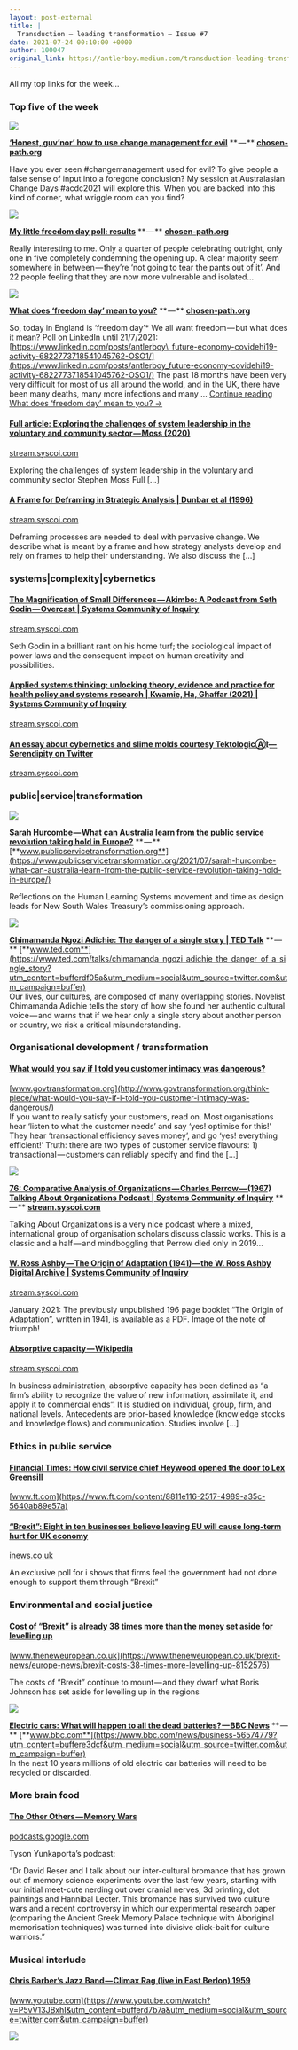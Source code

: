```yaml
---
layout: post-external
title: |
  Transduction — leading transformation — Issue #7
date: 2021-07-24 00:10:00 +0000
author: 100047
original_link: https://antlerboy.medium.com/transduction-leading-transformation-issue-7-9565dc44d1b5?source=rss-97852f5a56ae------2
---
```


All my top links for the week…

### Top five of the week

![](https://cdn-images-1.medium.com/proxy/0*925HtuoogZd6dBRE)

[**‘Honest, guv’nor’ how to use change management for evil**](https://chosen-path.org/2021/07/21/honest-guvnor-how-to-use-change-management-for-evil/?utm_campaign=Transduction%20-%20leading%20transformation&utm_medium=email&utm_source=Revue%20newsletter) ** — ** [**chosen-path.org**](https://chosen-path.org/2021/07/21/honest-guvnor-how-to-use-change-management-for-evil/)

Have you ever seen #changemanagement used for evil? To give people a false sense of input into a foregone conclusion? My session at Australasian Change Days #acdc2021 will explore this. When you are backed into this kind of corner, what wriggle room can you find?

![](https://cdn-images-1.medium.com/proxy/0*5IaSdX6tVjDqkLSM)

[**My little freedom day poll: results**](https://chosen-path.org/2021/07/22/my-little-freedom-day-poll-results/?utm_campaign=Transduction%20-%20leading%20transformation&utm_medium=email&utm_source=Revue%20newsletter) ** — ** [**chosen-path.org**](https://chosen-path.org/2021/07/22/my-little-freedom-day-poll-results/)

Really interesting to me. Only a quarter of people celebrating outright, only one in five completely condemning the opening up. A clear majority seem somewhere in between — they’re ‘not going to tear the pants out of it’. And 22 people feeling that they are now more vulnerable and isolated…

![](https://cdn-images-1.medium.com/proxy/0*B0GL4X1fFKTAYomk)

[**What does ‘freedom day’ mean to you?**](https://chosen-path.org/2021/07/19/what-does-freedom-day-mean-to-you/?utm_campaign=Transduction%20-%20leading%20transformation&utm_medium=email&utm_source=Revue%20newsletter) ** — ** [**chosen-path.org**](https://chosen-path.org/2021/07/19/what-does-freedom-day-mean-to-you/)

So, today in England is ‘freedom day’\* We all want freedom — but what does it mean? Poll on LinkedIn until 21/7/2021: [https://www.linkedin.com/posts/antlerboy\_future-economy-covidehi19-activity-6822773718541045762-OSO1/](https://www.linkedin.com/posts/antlerboy_future-economy-covidehi19-activity-6822773718541045762-OSO1/) The past 18 months have been very very difficult for most of us all around the world, and in the UK, there have been many deaths, many more infections and many … [Continue reading What does ‘freedom day’ mean to you? →](https://chosen-path.org/2021/07/19/what-does-freedom-day-mean-to-you/)

#### [Full article: Exploring the challenges of system leadership in the voluntary and community sector — Moss (2020)](https://stream.syscoi.com/2021/07/11/full-article-exploring-the-challenges-of-system-leadership-in-the-voluntary-and-community-sector-moss-2020/?utm_campaign=Transduction%20-%20leading%20transformation&utm_medium=email&utm_source=Revue%20newsletter)

[stream.syscoi.com](https://stream.syscoi.com/2021/07/11/full-article-exploring-the-challenges-of-system-leadership-in-the-voluntary-and-community-sector-moss-2020/)

Exploring the challenges of system leadership in the voluntary and community sector Stephen Moss Full […]

#### [A Frame for Deframing in Strategic Analysis | Dunbar et al (1996)](https://stream.syscoi.com/2021/07/12/a-frame-for-deframing-in-strategic-analysis-dunbar-et-al-1996/?utm_campaign=Transduction%20-%20leading%20transformation&utm_medium=email&utm_source=Revue%20newsletter)

[stream.syscoi.com](https://stream.syscoi.com/2021/07/12/a-frame-for-deframing-in-strategic-analysis-dunbar-et-al-1996/)

Deframing processes are needed to deal with pervasive change. We describe what is meant by a frame and how strategy analysts develop and rely on frames to help their understanding. We also discuss the […]

### systems|complexity|cybernetics

#### [The Magnification of Small Differences — Akimbo: A Podcast from Seth Godin — Overcast | Systems Community of Inquiry](https://stream.syscoi.com/2021/06/20/the-magnification-of-small-differences-akimbo-a-podcast-from-seth-godin-overcast/?utm_campaign=buffer&utm_content=buffer19acb&utm_medium=social&utm_source=twitter.com)

[stream.syscoi.com](https://stream.syscoi.com/2021/06/20/the-magnification-of-small-differences-akimbo-a-podcast-from-seth-godin-overcast/?utm_content=buffer19acb&utm_medium=social&utm_source=twitter.com&utm_campaign=buffer)

Seth Godin in a brilliant rant on his home turf; the sociological impact of power laws and the consequent impact on human creativity and possibilities.

#### [Applied systems thinking: unlocking theory, evidence and practice for health policy and systems research | Kwamie, Ha, Ghaffar (2021) | Systems Community of Inquiry](https://stream.syscoi.com/2021/06/20/applied-systems-thinking-unlocking-theory-evidence-and-practice-for-health-policy-and-systems-research-kwamie-ha-ghaffar-2021/?utm_campaign=buffer&utm_content=buffer97d0f&utm_medium=social&utm_source=twitter.com)

[stream.syscoi.com](https://stream.syscoi.com/2021/06/20/applied-systems-thinking-unlocking-theory-evidence-and-practice-for-health-policy-and-systems-research-kwamie-ha-ghaffar-2021/?utm_content=buffer97d0f&utm_medium=social&utm_source=twitter.com&utm_campaign=buffer)

#### [An essay about cybernetics and slime molds courtesy TektologicⒶl҉ — Serendipity on Twitter](https://stream.syscoi.com/2021/07/10/an-essay-about-cybernetics-and-slime-molds-courtesy-tektologic%e2%93%90l%d2%89-serendipity-on-twitter/?utm_campaign=Transduction%20-%20leading%20transformation&utm_medium=email&utm_source=Revue%20newsletter)

[stream.syscoi.com](https://stream.syscoi.com/2021/07/10/an-essay-about-cybernetics-and-slime-molds-courtesy-tektologic%e2%93%90l%d2%89-serendipity-on-twitter/)

### public|service|transformation

![](https://cdn-images-1.medium.com/proxy/0*fmvlspY0UoWwvWFO)

[**Sarah Hurcombe — What can Australia learn from the public service revolution taking hold in Europe?**](https://www.publicservicetransformation.org/2021/07/sarah-hurcombe-what-can-australia-learn-from-the-public-service-revolution-taking-hold-in-europe/?utm_campaign=Transduction%20-%20leading%20transformation&utm_medium=email&utm_source=Revue%20newsletter) ** — ** [**www.publicservicetransformation.org**](https://www.publicservicetransformation.org/2021/07/sarah-hurcombe-what-can-australia-learn-from-the-public-service-revolution-taking-hold-in-europe/)

Reflections on the Human Learning Systems movement and time as design leads for New South Wales Treasury’s commissioning approach.

![](https://cdn-images-1.medium.com/proxy/0*ab9va5d5ISOAEbpJ)

[**Chimamanda Ngozi Adichie: The danger of a single story | TED Talk**](https://www.ted.com/talks/chimamanda_ngozi_adichie_the_danger_of_a_single_story?utm_campaign=buffer&utm_content=bufferdf05a&utm_medium=social&utm_source=twitter.com) ** — ** [**www.ted.com**](https://www.ted.com/talks/chimamanda_ngozi_adichie_the_danger_of_a_single_story?utm_content=bufferdf05a&utm_medium=social&utm_source=twitter.com&utm_campaign=buffer)   
 Our lives, our cultures, are composed of many overlapping stories. Novelist Chimamanda Adichie tells the story of how she found her authentic cultural voice — and warns that if we hear only a single story about another person or country, we risk a critical misunderstanding.

### Organisational development / transformation

#### [What would you say if I told you customer intimacy was dangerous?](http://www.govtransformation.org/think-piece/what-would-you-say-if-i-told-you-customer-intimacy-was-dangerous/?utm_campaign=Transduction%20-%20leading%20transformation&utm_medium=email&utm_source=Revue%20newsletter)

[www.govtransformation.org](http://www.govtransformation.org/think-piece/what-would-you-say-if-i-told-you-customer-intimacy-was-dangerous/)   
 If you want to really satisfy your customers, read on. Most organisations hear ‘listen to what the customer needs’ and say ‘yes! optimise for this!’ They hear ‘transactional efficiency saves money’, and go ‘yes! everything efficient!’ Truth: there are two types of customer service flavours: 1) transactional — customers can reliably specify and find the […]

![](https://cdn-images-1.medium.com/proxy/0*VOWq8Gbx3J70SKYR)

[**76: Comparative Analysis of Organizations — Charles Perrow — (1967) Talking About Organizations Podcast | Systems Community of Inquiry**](https://stream.syscoi.com/2021/06/20/76-comparative-analysis-of-organizations-charles-perrow-1967-talking-about-organizations-podcast/?utm_campaign=buffer&utm_content=buffer1eeab&utm_medium=social&utm_source=twitter.com) ** — ** [**stream.syscoi.com**](https://stream.syscoi.com/2021/06/20/76-comparative-analysis-of-organizations-charles-perrow-1967-talking-about-organizations-podcast/?utm_content=buffer1eeab&utm_medium=social&utm_source=twitter.com&utm_campaign=buffer)

Talking About Organizations is a very nice podcast where a mixed, international group of organisation scholars discuss classic works. This is a classic and a half — and mindboggling that Perrow died only in 2019…

#### [W. Ross Ashby — The Origin of Adaptation (1941) — the W. Ross Ashby Digital Archive | Systems Community of Inquiry](https://stream.syscoi.com/2021/05/24/w-ross-ashby-the-origin-of-adaptation-1941-the-w-ross-ashby-digital-archive/?utm_campaign=buffer&utm_content=bufferf2010&utm_medium=social&utm_source=twitter.com)

[stream.syscoi.com](https://stream.syscoi.com/2021/05/24/w-ross-ashby-the-origin-of-adaptation-1941-the-w-ross-ashby-digital-archive/?utm_content=bufferf2010&utm_medium=social&utm_source=twitter.com&utm_campaign=buffer)

January 2021: The previously unpublished 196 page booklet “The Origin of Adaptation”, written in 1941, is available as a PDF. Image of the note of triumph!

#### [Absorptive capacity — Wikipedia](https://stream.syscoi.com/2021/07/12/absorptive-capacity-wikipedia/?utm_campaign=Transduction%20-%20leading%20transformation&utm_medium=email&utm_source=Revue%20newsletter)

[stream.syscoi.com](https://stream.syscoi.com/2021/07/12/absorptive-capacity-wikipedia/)

In business administration, absorptive capacity has been defined as “a firm’s ability to recognize the value of new information, assimilate it, and apply it to commercial ends”. It is studied on individual, group, firm, and national levels. Antecedents are prior-based knowledge (knowledge stocks and knowledge flows) and communication. Studies involve […]

### Ethics in public service

#### [Financial Times: How civil service chief Heywood opened the door to Lex Greensill](https://www.ft.com/content/8811e116-2517-4989-a35c-5640ab89e57a?utm_campaign=Transduction%20-%20leading%20transformation&utm_medium=email&utm_source=Revue%20newsletter)

[www.ft.com](https://www.ft.com/content/8811e116-2517-4989-a35c-5640ab89e57a)

#### [“Brexit”: Eight in ten businesses believe leaving EU will cause long-term hurt for UK economy](https://inews.co.uk/news/business/business-brexit-eu-long-term-negative-uk-economy-blick-rothenberg-poll-1097920?utm_campaign=buffer&utm_content=buffer25013&utm_medium=social&utm_source=twitter.com)

[inews.co.uk](https://inews.co.uk/news/business/business-brexit-eu-long-term-negative-uk-economy-blick-rothenberg-poll-1097920?utm_content=buffer25013&utm_medium=social&utm_source=twitter.com&utm_campaign=buffer)

An exclusive poll for i shows that firms feel the government had not done enough to support them through “Brexit”

### Environmental and social justice

#### [Cost of “Brexit” is already 38 times more than the money set aside for levelling up](https://www.theneweuropean.co.uk/brexit-news/europe-news/brexit-costs-38-times-more-levelling-up-8152576?utm_campaign=Transduction%20-%20leading%20transformation&utm_medium=email&utm_source=Revue%20newsletter)

[www.theneweuropean.co.uk](https://www.theneweuropean.co.uk/brexit-news/europe-news/brexit-costs-38-times-more-levelling-up-8152576)

The costs of “Brexit” continue to mount — and they dwarf what Boris Johnson has set aside for levelling up in the regions

![](https://cdn-images-1.medium.com/proxy/0*mdIuyK1xwFDnuDNy)

[**Electric cars: What will happen to all the dead batteries? — BBC News**](https://www.bbc.com/news/business-56574779?utm_campaign=buffer&utm_content=buffere3dcf&utm_medium=social&utm_source=twitter.com) ** — ** [**www.bbc.com**](https://www.bbc.com/news/business-56574779?utm_content=buffere3dcf&utm_medium=social&utm_source=twitter.com&utm_campaign=buffer)   
 In the next 10 years millions of old electric car batteries will need to be recycled or discarded.

### More brain food

#### [The Other Others — Memory Wars](https://podcasts.google.com/feed/aHR0cHM6Ly9hbmNob3IuZm0vcy81MzBjZTRhYy9wb2RjYXN0L3Jzcw/episode/ZDZjMjI0YzMtYWQzYy00MjkzLThmNjQtZWQwNGRhMzU4Nzg0?sa=X&utm_campaign=buffer&utm_content=buffer67cee&utm_medium=social&utm_source=twitter.com&ved=0CAUQkfYCahcKEwio99LLtNnxAhUAAAAAHQAAAAAQCA)

[podcasts.google.com](https://podcasts.google.com/feed/aHR0cHM6Ly9hbmNob3IuZm0vcy81MzBjZTRhYy9wb2RjYXN0L3Jzcw/episode/ZDZjMjI0YzMtYWQzYy00MjkzLThmNjQtZWQwNGRhMzU4Nzg0?sa=X&ved=0CAUQkfYCahcKEwio99LLtNnxAhUAAAAAHQAAAAAQCA&utm_content=buffer67cee&utm_medium=social&utm_source=twitter.com&utm_campaign=buffer)

Tyson Yunkaporta’s podcast:

“Dr David Reser and I talk about our inter-cultural bromance that has grown out of memory science experiments over the last few years, starting with our initial meet-cute nerding out over cranial nerves, 3d printing, dot paintings and Hannibal Lecter. This bromance has survived two culture wars and a recent controversy in which our experimental research paper (comparing the Ancient Greek Memory Palace technique with Aboriginal memorisation techniques) was turned into divisive click-bait for culture warriors.”

### Musical interlude

#### [Chris Barber’s Jazz Band — Climax Rag (live in East Berlon) 1959](https://www.youtube.com/watch?utm_campaign=buffer&utm_content=bufferd7b7a&utm_medium=social&utm_source=twitter.com&v=P5vV13JBxhI)

[www.youtube.com](https://www.youtube.com/watch?v=P5vV13JBxhI&utm_content=bufferd7b7a&utm_medium=social&utm_source=twitter.com&utm_campaign=buffer)

 ![](https://medium.com/_/stat?event=post.clientViewed&referrerSource=full_rss&postId=9565dc44d1b5)
